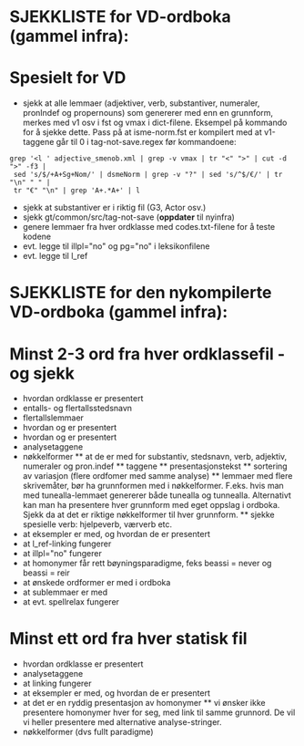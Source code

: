 # SJEKKLISTE for VD-ordboka (gammel infra):


# Spesielt for VD
* sjekk at alle lemmaer (adjektiver, verb, substantiver, numeraler, pronIndef og propernouns) som genererer med enn en grunnform, merkes med v1 osv i fst og vmax i dict-filene. Eksempel på kommando for å sjekke dette. Pass på at isme-norm.fst er kompilert med at v1-taggene går til 0 i tag-not-save.regex før kommandoene:


```
grep '<l ' adjective_smenob.xml | grep -v vmax | tr "<" ">" | cut -d ">" -f3 |
 sed 's/$/+A+Sg+Nom/' | dsmeNorm | grep -v "?" | sed 's/^$/€/' | tr "\n" " " | 
 tr "€" "\n" | grep 'A+.*A+' | l
```


* sjekk at substantiver er i riktig fil (G3, Actor osv.)
* sjekk gt/common/src/tag-not-save (**oppdater** til nyinfra)
* genere lemmaer fra hver ordklasse med codes.txt-filene for å teste kodene
* evt. legge til illpl="no" og pg="no" i leksikonfilene
* evt. legge til l_ref


# SJEKKLISTE for den nykompilerte VD-ordboka (gammel infra):


# Minst 2-3 ord fra hver ordklassefil - og sjekk
* hvordan ordklasse er presentert
* entalls- og flertallsstedsnavn
* flertallslemmaer
* hvordan <mg> og <tg> er presentert
* hvordan <re> og <te> er presentert
* analysetaggene
* nøkkelformer
** at de er med for substantiv, stedsnavn, verb, adjektiv, numeraler og pron.indef
** taggene
** presentasjonstekst
** sortering av variasjon (flere ordfomer med samme analyse)
** lemmaer med flere skrivemåter, bør ha grunnformen med i nøkkelformer. F.eks. hvis man med tunealla-lemmaet genererer både tunealla og tunnealla. Alternativt kan man ha presentere hver grunnform med eget oppslag i ordboka. Sjekk da at det er riktige nøkkelformer til hver grunnform.
** sjekke spesielle verb: hjelpeverb, værverb etc.
* at eksempler er med, og hvordan de er presentert
* at l_ref-linking fungerer
* at illpl="no" fungerer
* at homonymer får rett bøyningsparadigme, feks beassi = never og beassi = reir
* at ønskede ordformer er med i ordboka
* at sublemmaer er med
* at evt. spellrelax fungerer


# Minst ett ord fra hver statisk fil
* hvordan ordklasse er presentert
* analysetaggene
* at linking fungerer
* at eksempler er med, og hvordan de er presentert
* at det er en ryddig presentasjon av homonymer
** vi ønsker ikke presentere homonymer hver for seg, med link til samme grunnord. De vil vi heller presentere med alternative analyse-stringer.
* nøkkelformer (dvs fullt paradigme)
